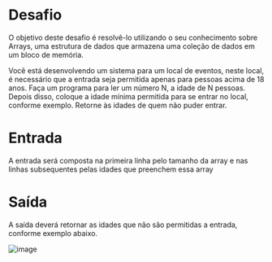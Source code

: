 # Desafio

O objetivo deste desafio é resolvê-lo utilizando o seu conhecimento sobre Arrays, uma estrutura de dados que armazena uma coleção de dados em um bloco de memória.

Você está desenvolvendo um sistema para um local de eventos, neste local, é necessário que a entrada seja permitida apenas para pessoas acima de 18 anos. Faça um programa para ler um número N, a idade de N pessoas. Depois disso, coloque a idade mínima permitida  para se entrar no local, conforme exemplo.
Retorne às idades de quem não puder entrar.

# Entrada

A entrada será composta na primeira linha pelo tamanho da array e nas linhas subsequentes pelas idades que preenchem essa array

# Saída

A saída deverá retornar as idades que não são permitidas a entrada, conforme exemplo abaixo.

![image](https://user-images.githubusercontent.com/76081229/181126050-e2e2a359-49de-4c77-b543-6b4b21432821.png)
